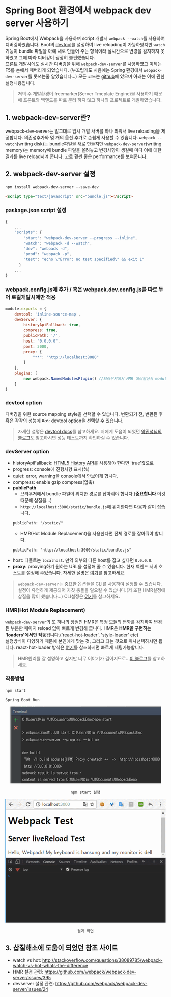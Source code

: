 # Spring Boot 환경에서 webpack dev server 사용하기
Spring Boot에서 Webpack을 사용하며 script 개발시 `webpack --watch`를 사용하여 디버깅하였습니다. 
Boot의 [devtool](http://haviyj.tistory.com/11)를 설정하여 live reloading이 가능하였지만 `watch`기능이 bundle 파일을 아예 새로 만들어 주는 형식이라 실시간으로 변경을 감지하지 못하였고 그에 따라 디버깅이 굉장히 불편했습니다.
<br>
프론트 개발시에도 실시간 디버깅을 위해 `webpack-dev-server`를 사용하였고 이제는 F5를 손에서 떼버리게 되었습니다.
(부끄럽게도 처음에는 Spring 환경에서 `webpack-dev-server`를 못쓰는줄 알았습니다...) 모든 코드는 [github](https://github.com/young891221/SpringBoot-Webpack)에 있으며 아래는 이에 관한 설정내용입니다.

>저의 주 개발환경이 freemarker(Server Tmeplate Engine)을 사용하기 때문에 프론트와 백엔드를 따로 분리 하지 않고 하나의 프로젝트로 개발하였습니다.

## 1. webpack-dev-server란?
webpack-dev-server는 말그대로 임시 개발 서버를 하나 띄워서 live reloading을 제공합니다. 의존성추가와 몇 개의 옵션 추가로 손쉽게 사용할 수 있습니다. 
`webpack --watch`(writing disk)는 bundle파일을 새로 만들지만 `webpack-dev-server`(writing memory)는 memory에 bundle 파일을 올려놓고 변경사항이 생길때 마다 이에 대한 결과를 live reload시켜 줍니다. 고로 훨씬 좋은 performance를 보여줍니다.

## 2. webpack-dev-server 설정
```npm
npm install webpack-dev-server --save-dev
```
```html
<script type="text/javascript" src="bundle.js"></script>
```

### paskage.json script 설정
```javascript
{
	...
	"scripts": {
	    "start": "webpack-dev-server --progress --inline",
	    "watch": "webpack -d --watch",
	    "dev": "webpack -d",
	    "prod": "webpack -p",
	    "test": "echo \"Error: no test specified\" && exit 1"
	  }
	...
}
```

### webpack.config.js에 추가 / 혹은 webpack.dev.config.js를 따로 두어 로컬개발시에만 적용 
```javascript
module.exports = {
    devtool: 'inline-source-map',
    devServer: {
        historyApiFallback: true,
        compress: true,
        publicPath: '/',
        host: "0.0.0.0",
        port: 3000,
        proxy: {
            "**": "http://localhost:8080"
        }
    },
    plugins: [
        new webpack.NamedModulesPlugin() //브라우저에서 HMR 에러발생시 module name 표시
    ]
}
```

### devtool option
디버깅을 위한 source mapping style을 선택할 수 있습니다. 변환되기 전, 변환된 후 혹은 각각의 성능에 따라 devtool option을 선택할 수 있습니다.
>자세한 설명은 [devtool docs](https://webpack.js.org/configuration/devtool)를 참고하세요. 저에게 도움이 되었던 [양권성님의 블로그](https://perfectacle.github.io/2016/11/14/Webpack-devtool-option-Performance/)도 참고하시면 성능 테스트까지 확인하실 수 있습니다.

### devServer option
- historyApiFallback: [HTML5 History API](https://developer.mozilla.org/en-US/docs/Web/API/History)를 사용해야 한다면 'true'값으로
- progress: console에 진행사항 표시(%)
- quiet: error, warning을 console에서 안보이게 합니다.
- compress: enable gzip compress(압축)
- **publicPath**
	- 브라우저에서 bundle 파일이 위치한 경로를 잡아줘야 합니다.(**중요합니다** 이것 때문에 삽질을...)
	- `http://localhost:3000/static/bundle.js`에 위치한다면 다음과 같이 잡습니다.
	```npm
	publicPath: "/static/"
	```
	- HMR(Hot Module Replacement)을 사용한다면 전체 경로를 잡아줘야 합니다.
    ```npm
    publicPath: "http://localhost:3000/static/bundle.js"
    ```
- host: 디폴트는 `localhost`. 만약 외부의 다른 host를 잡고 싶다면 `0.0.0.0`.
- **proxy**: proxying하기 원하는 URL을 설정해 줄 수 있습니다. 현재 백엔드 서버 호스트를 설정해 주었습니다. 자세한 설명은 [여기](https://webpack.js.org/configuration/dev-server/#devserver-proxy)를 참고하세요.

>`webpack-dev-server`는 중요한 옵션들을 CLI를 사용하여 설정할 수 있습니다. 설정이 유연하게 제공되어 자칫 충돌을 일으킬 수 있습니다.(저 또한 HMR설정에 삽질을 많이 했습니다...) CLI설정은 [여기](http://webpack.github.io/docs/webpack-dev-server.html#webpack-dev-server-cli)를 참고하세요.

### HMR(Hot Module Replacement)
`webpack-dev-server`의 또 하나의 장점인 HMR은 특정 모듈의 변화를 감지하여 변경된 부분만 페이지 reload 없이 빠르게 변경해 줍니다. HMR은 **HMR을 구현하는 'loaders'에서만 작동**됩니다.('react-hot-loader', 'style-loader' etc)
<br>
설정방식이 다양하기 때문에 본인에게 맞는 것, 그리고 되는 것으로 취사선택하시면 됩니다. react-hot-loader 방식은 [여기](https://webpack.js.org/guides/hmr-react)를 참조하시면 빠르게 세팅가능합니다.
>HMR원리를 잘 설명하고 싶지만 너무 이야기가 길어지므로...[이 블로그](https://medium.com/@rajaraodv/webpack-hot-module-replacement-hmr-e756a726a07#.sqwnkq9y6)를 참고하세요.

### 작동방법
```npm
npm start
```
```npm
Spring Boot Run
```

<p align="center">
<img src="/images/Webpack/webpack-dev-server/start.png"/>
</p>
<p align="center">
<code>npm start 실행</code>
</p>

<p align="center">
<img src="/images/Webpack/webpack-dev-server/result.gif"/>
</p>
<p align="center">
<code>결과 화면</code>
</p>


## 3. 삽질해소에 도움이 되었던 참조 사이트
- watch vs hot: http://stackoverflow.com/questions/38089785/webpack-watch-vs-hot-whats-the-difference
- HMR 설정 관련: https://github.com/webpack/webpack-dev-server/issues/395
- devserver 설정 관련: https://github.com/webpack/webpack-dev-server/issues/24
